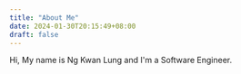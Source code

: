 ```yaml
---
title: "About Me"
date: 2024-01-30T20:15:49+08:00
draft: false
---
```


Hi, My name is Ng Kwan Lung and I'm a Software Engineer.

